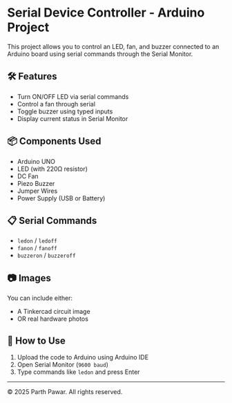 # Serial Device Controller - Arduino Project

This project allows you to control an LED, fan, and buzzer connected to an Arduino board using serial commands through the Serial Monitor.

## 🛠 Features
- Turn ON/OFF LED via serial commands
- Control a fan through serial
- Toggle buzzer using typed inputs
- Display current status in Serial Monitor

## 📦 Components Used
- Arduino UNO
- LED (with 220Ω resistor)
- DC Fan
- Piezo Buzzer
- Jumper Wires
- Power Supply (USB or Battery)

## 📋 Serial Commands
- `ledon` / `ledoff`
- `fanon` / `fanoff`
- `buzzeron` / `buzzeroff`

## 📷 Images
You can include either:
- A Tinkercad circuit image
- OR real hardware photos

## 🧠 How to Use
1. Upload the code to Arduino using Arduino IDE
2. Open Serial Monitor (`9600 baud`)
3. Type commands like `ledon` and press Enter

---

© 2025 Parth Pawar. All rights reserved.
